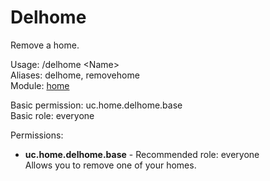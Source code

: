 Delhome
====
Remove a home.

Usage: /delhome \<Name\><br>
Aliases: delhome, removehome<br>
Module: [home](../modules/home.md)<br>

Basic permission: uc.home.delhome.base<br>
Basic role: everyone<br>

Permissions: <br>
* **uc.home.delhome.base** - Recommended role: everyone<br>Allows you to remove one of your homes.

